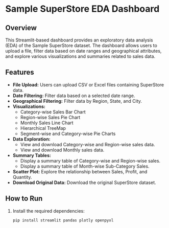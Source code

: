 # Sample SuperStore EDA Dashboard

## Overview

This Streamlit-based dashboard provides an exploratory data analysis (EDA) of the Sample SuperStore dataset. The dashboard allows users to upload a file, filter data based on date ranges and geographical attributes, and explore various visualizations and summaries related to sales data.

## Features

- **File Upload:** Users can upload CSV or Excel files containing SuperStore data.
- **Date Filtering:** Filter data based on a selected date range.
- **Geographical Filtering:** Filter data by Region, State, and City.
- **Visualizations:**
  - Category-wise Sales Bar Chart
  - Region-wise Sales Pie Chart
  - Monthly Sales Line Chart
  - Hierarchical TreeMap
  - Segment-wise and Category-wise Pie Charts
- **Data Exploration:**
  - View and download Category-wise and Region-wise sales data.
  - View and download Monthly sales data.
- **Summary Tables:**
  - Display a summary table of Category-wise and Region-wise sales.
  - Display a summary table of Month-wise Sub-Category Sales.
- **Scatter Plot:** Explore the relationship between Sales, Profit, and Quantity.
- **Download Original Data:** Download the original SuperStore dataset.

## How to Run

1. Install the required dependencies:

   ```bash
   pip install streamlit pandas plotly openpyxl
